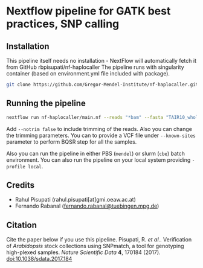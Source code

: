 # Nextflow pipeline for GATK best practices, SNP calling

## Installation

This pipeline itself needs no installation - NextFlow will automatically fetch it from GitHub rbpisupati/nf-haplocaller
The pipeline runs with singularity container (based on environment.yml file included with package).

```bash
git clone https://github.com/Gregor-Mendel-Institute/nf-haplocaller.git
```

## Running the pipeline

```bash
nextflow run nf-haplocaller/main.nf --reads "*bam" --fasta "TAIR10_wholeGenome.fasta" --outdir output_folder -profile mendel/cbe
```

Add `--notrim false` to include trimming of the reads. Also you can change the trimming parameters. You can to provide a VCF file under `--known-sites` parameter to perform BQSR step for all the samples.

Also you can run the pipeline in either PBS (`mendel`) or slurm (`cbe`) batch environment. You can also run the pipeline on your local system providing `-profile local`.

## Credits

- Rahul Pisupati (rahul.pisupati[at]gmi.oeaw.ac.at)
- Fernando Rabanal (fernando.rabanal@tuebingen.mpg.de)

## Citation
Cite the paper below if you use this pipeline.
Pisupati, R. *et al.*. Verification of *Arabidopsis* stock collections using SNPmatch, a tool for genotyping high-plexed samples.  *Nature Scientific Data*  **4**, 170184 (2017).
[doi:10.1038/sdata.2017.184](https://www.nature.com/articles/sdata2017184)
